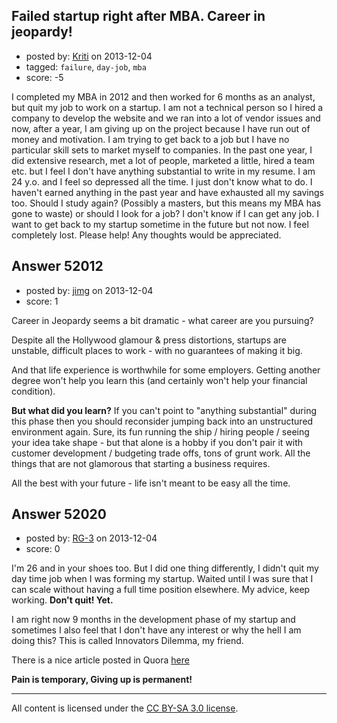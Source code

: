 ## Failed startup right after MBA. Career in jeopardy!

- posted by: [Kriti](https://stackexchange.com/users/-1/29904-kriti) on 2013-12-04
- tagged: `failure`, `day-job`, `mba`
- score: -5

<p>I completed my MBA in 2012 and then worked for 6 months as an analyst, but quit my job to work on a startup. 
I am not a technical person so I hired a company to develop the website and we ran into a lot of vendor issues and now, after a year, I am giving up on the project because I have run out of money and motivation. I am trying to get back to a job but I have no particular skill sets to market myself to companies. In the past one year, I did extensive research, met a lot of people, marketed a little, hired a team etc. but I feel I don't have anything substantial to write in my resume. I am 24 y.o. and I feel so depressed all the time. I just don't know what to do. I haven't earned anything in the past year and have exhausted all my savings too. Should I study again? (Possibly a masters, but this means my MBA has gone to waste) or should I look for a job? I don't know if I can get any job. I want to get back to my startup sometime in the future but not now. I feel completely lost. Please help! Any thoughts would be appreciated. </p>



## Answer 52012

- posted by: [jimg](https://stackexchange.com/users/-1/2380-jimg) on 2013-12-04
- score: 1

<p>Career in Jeopardy seems a bit dramatic - what career are you pursuing?</p>

<p>Despite all the Hollywood glamour &amp; press distortions, startups are unstable, difficult places to work - with no guarantees of making it big. </p>

<p>And that life experience is worthwhile for some employers. Getting another degree won't help you learn this (and certainly won't help your financial condition).</p>

<p><strong>But what did you learn?</strong> If you can't point to "anything substantial" during this phase then you should reconsider jumping back into an unstructured environment again.  Sure, its fun running the ship / hiring people / seeing your idea take shape - but that alone is a hobby if you don't pair it with customer development / budgeting trade offs, tons of grunt work.  All the things that are not glamorous that starting a business requires. </p>

<p>All the best with your future - life isn't meant to be easy all the time. </p>



## Answer 52020

- posted by: [RG-3](https://stackexchange.com/users/-1/11763-rg-3) on 2013-12-04
- score: 0

<p>I'm 26 and in your shoes too. But I did one thing differently, I didn't quit my day time job when I was forming my startup. Waited until I was sure that I can scale without having a full time position elsewhere. My advice, keep working. <strong>Don't quit! Yet.</strong></p>

<p>I am right now 9 months in the development phase of my startup and sometimes I also feel that I don't have any interest or why the hell I am doing this? This is called Innovators Dilemma, my friend. </p>

<p>There is a nice article posted in Quora <a href="http://www.quora.com/Y-Combinator/Whats-it-like-to-get-rejected-by-Y-Combinator" rel="nofollow">here</a></p>

<p><strong>Pain is temporary, Giving up is permanent!</strong></p>




---

All content is licensed under the [CC BY-SA 3.0 license](https://creativecommons.org/licenses/by-sa/3.0/).
